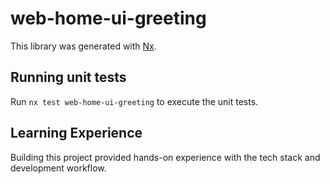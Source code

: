 # web-home-ui-greeting

This library was generated with [Nx](https://nx.dev).

## Running unit tests

Run `nx test web-home-ui-greeting` to execute the unit tests.


## Learning Experience

Building this project provided hands-on experience with the tech stack and development workflow.